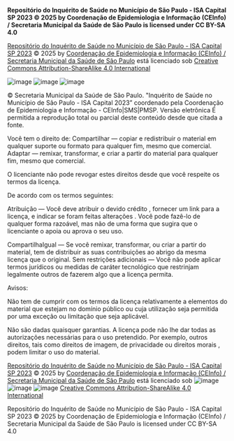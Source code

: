 **Repositório do Inquérito de Saúde no Município de São Paulo - ISA Capital SP 2023 © 2025 by Coordenação de Epidemiologia e Informação (CEInfo) / Secretaria Municipal da Saúde de São Paulo is licensed under CC BY-SA 4.0**

[Repositório do Inquérito de Saúde no Município de São Paulo - ISA Capital SP 2023](https://github.com/gisa-ceinfo-sms-sp/isacapitalsp) © 2025 by [Coordenação de Epidemiologia e Informação (CEInfo) / Secretaria Municipal da Saúde de São Paulo](https://prefeitura.sp.gov.br/web/saude/epidemiologia_e_informacao) está licenciado sob [Creative Commons Attribution-ShareAlike 4.0 International](https://creativecommons.org/licenses/by-sa/4.0)

![image](https://mirrors.creativecommons.org/presskit/icons/cc.svg) ![image](https://mirrors.creativecommons.org/presskit/icons/by.svg) ![image](https://mirrors.creativecommons.org/presskit/icons/sa.svg) 


© Secretaria Municipal da Saúde de São Paulo.
"Inquérito de Saúde no Município de São Paulo - ISA Capital 2023” coordenado pela Coordenação de Epidemiologia e Informação - CEInfo|SMS|PMSP.
Versão eletrônica
É permitida a reprodução total ou parcial deste conteúdo desde que citada a fonte.

Você tem o direito de:
Compartilhar — copiar e redistribuir o material em qualquer suporte ou formato para qualquer fim, mesmo que comercial.
Adaptar — remixar, transformar, e criar a partir do material para qualquer fim, mesmo que comercial.

O licenciante não pode revogar estes direitos desde que você respeite os termos da licença.

De acordo com os termos seguintes:

Atribuição — Você deve atribuir o devido crédito , fornecer um link para a licença, e indicar se foram feitas alterações . Você pode fazê-lo de qualquer forma razoável, mas não de uma forma que sugira que o licenciante o apoia ou aprova o seu uso.

CompartilhaIgual — Se você remixar, transformar, ou criar a partir do material, tem de distribuir as suas contribuições ao abrigo da mesma licença que o original.
Sem restrições adicionais — Você não pode aplicar termos jurídicos ou medidas de caráter tecnológico que restrinjam legalmente outros de fazerem algo que a licença permita.

Avisos:

Não tem de cumprir com os termos da licença relativamente a elementos do material que estejam no domínio público ou cuja utilização seja permitida por uma exceção ou limitação que seja aplicável.

Não são dadas quaisquer garantias. A licença pode não lhe dar todas as autorizações necessárias para o uso pretendido. Por exemplo, outros direitos, tais como direitos de imagem, de privacidade ou direitos morais , podem limitar o uso do material.


[Repositório do Inquérito de Saúde no Município de São Paulo - ISA Capital SP 2023](https://github.com/gisa-ceinfo-sms-sp/isacapitalsp) © 2025 by [Coordenação de Epidemiologia e Informação (CEInfo) / Secretaria Municipal da Saúde de São Paulo](https://prefeitura.sp.gov.br/web/saude/epidemiologia_e_informacao) está licenciado sob ![image](https://mirrors.creativecommons.org/presskit/icons/cc.svg) ![image](https://mirrors.creativecommons.org/presskit/icons/by.svg) ![image](https://mirrors.creativecommons.org/presskit/icons/sa.svg) [Creative Commons Attribution-ShareAlike 4.0 International](https://creativecommons.org/licenses/by-sa/4.0)

Repositório do Inquérito de Saúde no Município de São Paulo - ISA Capital SP 2023 © 2025 by Coordenação de Epidemiologia e Informação (CEInfo) / Secretaria Municipal da Saúde de São Paulo is licensed under CC BY-SA 4.0


